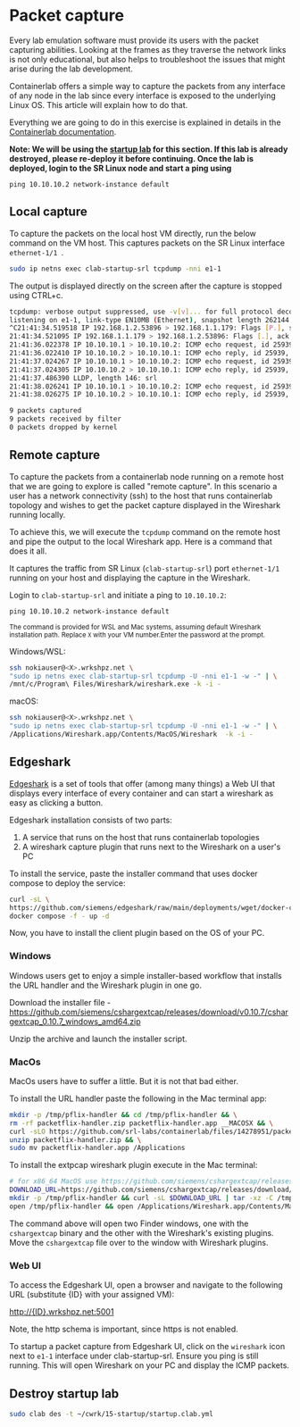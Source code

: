 # Packet capture

Every lab emulation software must provide its users with the packet capturing abilities. Looking at the frames as they traverse the network links is not only educational, but also helps to troubleshoot the issues that might arise during the lab development.

Containerlab offers a simple way to capture the packets from any interface of any node in the lab since every interface is exposed to the underlying Linux OS. This article will explain how to do that.

Everything we are going to do in this exercise is explained in details in the [Containerlab documentation](https://containerlab.dev/manual/wireshark/).

**Note: We will be using the [startup lab](../15-startup/README.md) for this section. If this lab is already destroyed, please re-deploy it before continuing. Once the lab is deployed, login to the SR Linux node and start a ping using**

```srl
ping 10.10.10.2 network-instance default
```

## Local capture

To capture the packets on the local host VM directly, run the below command on the VM host. This captures packets on the SR Linux interface `ethernet-1/1 `.

```bash
sudo ip netns exec clab-startup-srl tcpdump -nni e1-1
```

The output is displayed directly on the screen after the capture is stopped using CTRL+c.

```bash
tcpdump: verbose output suppressed, use -v[v]... for full protocol decode
listening on e1-1, link-type EN10MB (Ethernet), snapshot length 262144 bytes
^C21:41:34.519518 IP 192.168.1.2.53896 > 192.168.1.1.179: Flags [P.], seq 585107004:585107023, ack 625985616, win 502, options [nop,nop,TS val 3540017866 ecr 2310269600], length 19: BGP
21:41:34.521095 IP 192.168.1.1.179 > 192.168.1.2.53896: Flags [.], ack 19, win 31290, options [nop,nop,TS val 2310287756 ecr 3540017866], length 0
21:41:36.022378 IP 10.10.10.1 > 10.10.10.2: ICMP echo request, id 25939, seq 1, length 64
21:41:36.022410 IP 10.10.10.2 > 10.10.10.1: ICMP echo reply, id 25939, seq 1, length 64
21:41:37.024267 IP 10.10.10.1 > 10.10.10.2: ICMP echo request, id 25939, seq 2, length 64
21:41:37.024305 IP 10.10.10.2 > 10.10.10.1: ICMP echo reply, id 25939, seq 2, length 64
21:41:37.486390 LLDP, length 146: srl
21:41:38.026241 IP 10.10.10.1 > 10.10.10.2: ICMP echo request, id 25939, seq 3, length 64
21:41:38.026275 IP 10.10.10.2 > 10.10.10.1: ICMP echo reply, id 25939, seq 3, length 64

9 packets captured
9 packets received by filter
0 packets dropped by kernel
```


## Remote capture

To capture the packets from a containerlab node running on a remote host that we are going to explore is called "remote capture". In this scenario a user has a network connectivity (ssh) to the host that runs containerlab topology and wishes to get the packet capture displayed in the Wireshark running locally.

To achieve this, we will execute the `tcpdump` command on the remote host and pipe the output to the local Wireshark app. Here is a command that does it all.

It captures the traffic from SR Linux (`clab-startup-srl`) port `ethernet-1/1` running on your host and displaying the capture in the Wireshark.

Login to `clab-startup-srl` and initiate a ping to `10.10.10.2`:

```srl
ping 10.10.10.2 network-instance default
```

<small>The command is provided for WSL and Mac systems, assuming default Wireshark installation path. Replace `X` with your VM number.Enter the password at the prompt.</small>

Windows/WSL:

```bash
ssh nokiauser@<X>.wrkshpz.net \
"sudo ip netns exec clab-startup-srl tcpdump -U -nni e1-1 -w -" | \
/mnt/c/Program\ Files/Wireshark/wireshark.exe -k -i -
```

macOS:

```bash
ssh nokiauser@<X>.wrkshpz.net \
"sudo ip netns exec clab-startup-srl tcpdump -U -nni e1-1 -w -" | \
/Applications/Wireshark.app/Contents/MacOS/Wireshark  -k -i -
```

## Edgeshark

[Edgeshark](https://edgeshark.siemens.io/#/) is a set of tools that offer (among many things) a Web UI that displays every interface of every container and can start a wireshark as easy as clicking a button.

Edgeshark installation consists of two parts:

1. A service that runs on the host that runs containerlab topologies
2. A wireshark capture plugin that runs next to the Wireshark on a user's PC

To install the service, paste the installer command that uses docker compose to deploy the service:

```bash
curl -sL \
https://github.com/siemens/edgeshark/raw/main/deployments/wget/docker-compose.yaml | \
docker compose -f - up -d
```

Now, you have to install the client plugin based on the OS of your PC.

### Windows

Windows users get to enjoy a simple installer-based workflow that installs the URL handler and the Wireshark plugin in one go.

Download the installer file - <https://github.com/siemens/cshargextcap/releases/download/v0.10.7/cshargextcap_0.10.7_windows_amd64.zip>

Unzip the archive and launch the installer script.

### MacOs

MacOs users have to suffer a little. But it is not that bad either.

To install the URL handler paste the following in the Mac terminal app:

```bash
mkdir -p /tmp/pflix-handler && cd /tmp/pflix-handler && \
rm -rf packetflix-handler.zip packetflix-handler.app __MACOSX && \
curl -sLO https://github.com/srl-labs/containerlab/files/14278951/packetflix-handler.zip && \
unzip packetflix-handler.zip && \
sudo mv packetflix-handler.app /Applications
```

To install the extpcap wireshark plugin execute in the Mac terminal:

```bash
# for x86_64 MacOS use https://github.com/siemens/cshargextcap/releases/download/v0.10.7/cshargextcap_0.10.7_darwin_amd64.tar.gz
DOWNLOAD_URL=https://github.com/siemens/cshargextcap/releases/download/v0.10.7/cshargextcap_0.10.7_darwin_arm64.tar.gz
mkdir -p /tmp/pflix-handler && curl -sL $DOWNLOAD_URL | tar -xz -C /tmp/pflix-handler && \
open /tmp/pflix-handler && open /Applications/Wireshark.app/Contents/MacOS/extcap
```

The command above will open two Finder windows, one with the `cshargextcap` binary and the other with the Wireshark's existing plugins. Move the `cshargextcap` file over to the window with Wireshark plugins.

### Web UI

To access the Edgeshark UI, open a browser and navigate to the following URL (substitute {ID} with your assigned VM):

<http://{ID}.wrkshpz.net:5001>

Note, the http schema is important, since https is not enabled.

To startup a packet capture from Edgeshark UI, click on the `wireshark` icon next to `e1-1` interface under clab-startup-srl. Ensure you ping is still running. This will open Wireshark on your PC and display the ICMP packets.

## Destroy startup lab

```bash
sudo clab des -t ~/cwrk/15-startup/startup.clab.yml
```
